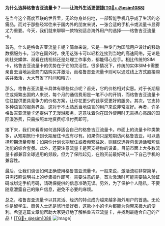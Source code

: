 **为什么选择格鲁吉亚流量卡？——让海外生活更便捷[[TG💪+ @esim1088](https://t.me/s/esim1088)]**

在当今这个高度互联的世界里，无论你身处何地，一部智能手机几乎成了生活的必需品。而对于那些经常往来于国内外的朋友来说，一张合适的手机卡或流量卡显得尤为重要。今天，我们就来聊聊一款特别适合海外用户的选择——格鲁吉亚流量卡。

首先，什么是格鲁吉亚流量卡呢？简单来说，它是一种专门为国际用户设计的移动数据服务卡。当你在国外时，使用这张卡可以轻松连接到当地的高速网络，无论是刷社交媒体、观看在线视频还是处理工作事务，都能得心应手。相比传统的SIM卡，格鲁吉亚流量卡的优势在于它的灵活性。很多情况下，传统的实体SIM卡需要亲自去当地运营商门店购买并激活，而格鲁吉亚流量卡则可以通过线上方式直接购买并激活，大大节省了时间和精力。

那么，格鲁吉亚流量卡具体有哪些优点呢？首先，它的价格相对实惠。对于长期居住或频繁出国的人来说，每个月的通信费用是一笔不小的开销，而格鲁吉亚流量卡往往提供更具竞争力的价格方案，让你花更少的钱享受更好的服务。其次，它支持多种语言的服务界面，这对于不太熟悉当地语言的用户来说非常友好。再者，许多格鲁吉亚流量卡还提供了无漫游服务，这意味着你在国外使用时无需担心高昂的国际漫游费，只需按照本地资费标准付费即可。

接下来，我们来看看如何选择适合自己的格鲁吉亚流量卡。市面上的流量卡种类繁多，从短期旅行卡到长期居住卡应有尽有。如果你只是短期访问格鲁吉亚，可以选择短期流量套餐；如果你计划长期居住或者频繁往返，则建议选择包含通话和短信功能的综合套餐。此外，还要注意流量卡是否支持你的设备。目前市面上大多数流量卡都兼容全球通用的频段，但为了保险起见，在购买前最好确认一下自己手机的兼容性。

最后，让我们谈谈如何正确使用格鲁吉亚流量卡。一般来说，激活流程非常简单，只需按照说明书上的步骤操作即可。需要注意的是，首次激活时可能需要输入验证码或绑定手机号码，请确保提供的信息准确无误。另外，为了保护个人隐私，不要随意泄露自己的账户信息，避免不必要的麻烦。

总之，格鲁吉亚流量卡以其灵活、经济的特点成为越来越多海外用户的首选。无论你是留学生、商务人士还是旅行爱好者，这款小小的卡片都能为你带来极大的便利。希望这篇文章能帮助大家更好地了解格鲁吉亚流量卡，并找到最适合自己的产品！[[TG💪+ @esim1088](https://t.me/s/esim1088) ![Image](https://i.postimg.cc/4NQfJmqS/Snipaste-2025-05-13-00-14-12.png)]